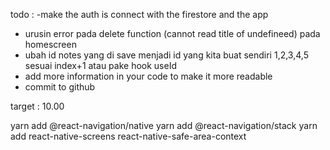 todo :
-make the auth is connect with the firestore and the app
- urusin error pada delete function (cannot read title of undefineed) pada homescreen
- ubah id notes yang di save menjadi id yang kita buat sendiri 1,2,3,4,5 sesuai index+1 atau pake hook useId
- add more information in your code to make it more readable
- commit to github

target :
10.00

yarn add @react-navigation/native yarn add @react-navigation/stack yarn add react-native-screens react-native-safe-area-context


